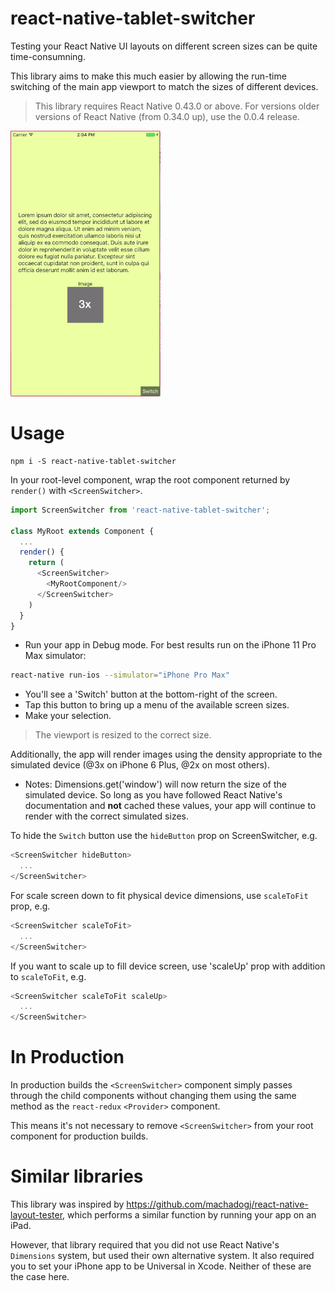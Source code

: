 # react-native-tablet-switcher

Testing your React Native UI layouts on different screen sizes can be quite time-consumning.

This library aims to make this much easier by allowing the run-time switching of the main app viewport to match the sizes of different devices.

> This library requires React Native 0.43.0 or above. For versions older versions of React Native (from 0.34.0 up), use the 0.0.4 release.

![GIF of the library in action](docs/ScreenSwitcher.gif)

# Usage

```
npm i -S react-native-tablet-switcher
```

In your root-level component, wrap the root component returned by `render()` with `<ScreenSwitcher>`.

```js
import ScreenSwitcher from 'react-native-tablet-switcher';

class MyRoot extends Component {
  ...
  render() {
    return (
      <ScreenSwitcher>
        <MyRootComponent/>
      </ScreenSwitcher>
    )
  }
}
```

- Run your app in Debug mode. For best results run on the iPhone 11 Pro Max simulator:

```bash
react-native run-ios --simulator="iPhone Pro Max"
```

- You'll see a 'Switch' button at the bottom-right of the screen.
- Tap this button to bring up a menu of the available screen sizes.
- Make your selection.

> The viewport is resized to the correct size.

Additionally, the app will render images using the density appropriate to the simulated device (@3x on iPhone 6 Plus, @2x on most others).

- Notes: Dimensions.get('window') will now return the size of the simulated device. So long as you have followed React Native's documentation and **not** cached these values, your app will continue to render with the correct simulated sizes.


To hide the `Switch` button use the `hideButton` prop on ScreenSwitcher, e.g.

```js
<ScreenSwitcher hideButton>
  ...
</ScreenSwitcher>
```

For scale screen down to fit physical device dimensions, use `scaleToFit` prop, e.g.

```js
<ScreenSwitcher scaleToFit>
  ...
</ScreenSwitcher>
```

If you want to scale up to fill device screen, use 'scaleUp' prop with addition to `scaleToFit`, e.g.

```js
<ScreenSwitcher scaleToFit scaleUp>
  ...
</ScreenSwitcher>
```

# In Production

In production builds the `<ScreenSwitcher>` component simply passes through the child components without changing them using the same method as the `react-redux` `<Provider>` component.

This means it's not necessary to remove `<ScreenSwitcher>` from your root component for production builds.

# Similar libraries

This library was inspired by https://github.com/machadogj/react-native-layout-tester, which performs a similar function by running your app on an iPad.

However, that library required that you did not use React Native's `Dimensions` system, but used their own alternative system. It also required you to set your iPhone app to be Universal in Xcode. Neither of these are the case here.
